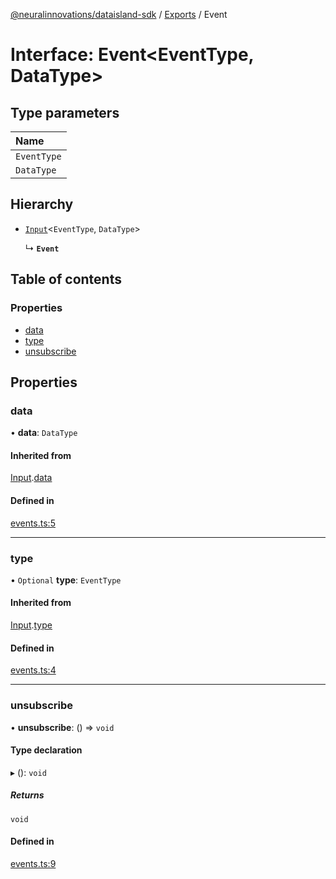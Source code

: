 [@neuralinnovations/dataisland-sdk](../../README.md) / [Exports](../modules.md) / Event

# Interface: Event\<EventType, DataType\>

## Type parameters

| Name |
| :------ |
| `EventType` |
| `DataType` |

## Hierarchy

- [`Input`](Input.md)\<`EventType`, `DataType`\>

  ↳ **`Event`**

## Table of contents

### Properties

- [data](Event.md#data)
- [type](Event.md#type)
- [unsubscribe](Event.md#unsubscribe)

## Properties

### data

• **data**: `DataType`

#### Inherited from

[Input](Input.md).[data](Input.md#data)

#### Defined in

[events.ts:5](https://github.com/NeuralInnovations/dataisland-client-js-sdk/blob/99d310d/src/events.ts#L5)

___

### type

• `Optional` **type**: `EventType`

#### Inherited from

[Input](Input.md).[type](Input.md#type)

#### Defined in

[events.ts:4](https://github.com/NeuralInnovations/dataisland-client-js-sdk/blob/99d310d/src/events.ts#L4)

___

### unsubscribe

• **unsubscribe**: () => `void`

#### Type declaration

▸ (): `void`

##### Returns

`void`

#### Defined in

[events.ts:9](https://github.com/NeuralInnovations/dataisland-client-js-sdk/blob/99d310d/src/events.ts#L9)
